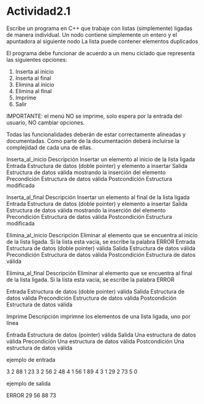 # Actividad2.1
Escribe un programa en C++ que trabaje con listas (simplemente) ligadas de manera individual.
Un nodo contiene simplemente un entero y el apuntadora al siguiente nodo
La lista puede contener elementos duplicados

El programa debe funcionar de acuerdo a un menu ciclado que representa las siguientes opciones:

1. Inserta al inicio
2. Inserta al final
3. Elimina al inicio
4. Elimina al final
5. Imprime
0. Salir

IMPORTANTE: el menú NO se imprime, solo espera por la entrada del usuario, NO cambiar opciones.



Todas las funcionalidades deberán de estar correctamente alineadas y documentadas. Como parte de la documentación deberá incluirse la complejidad de cada una de ellas.

 
 Inserta_al_inicio
Descripción	Insertar un elemento al inicio de la lista ligada
Entrada	Estructura de datos (doble pointer) y elemento a insertar
Salida	Estructura de datos válida mostrando la inserción del elemento 
Precondición	Estructura de datos válida
Postcondición	Estructura modificada

Inserta_al_final	Descripción	Insertar un elemento al final de la lista ligada
Entrada	Estructura de datos (doble pointer) y elemento a insertar
Salida	Estructura de datos válida mostrando la inserción del elemento 
Precondición	Estructura de datos válida
Postcondición	Estructura modificada

Elimina_al_inicio	Descripción	Eliminar al elemento que se encuentra al inicio de la lista ligada. Si la lista esta vacia, se escribe la palabra ERROR
Entrada	Estructura de datos (doble pointer) válida
Salida	Estructura de datos válida
Precondición	Estructura de datos válida
Postcondición	Estructura de datos válida

Elimina_al_final	Descripción	
Eliminar al elemento que se encuentra al final de la lista ligada. Si la lista esta vacia, se escribe la palabra ERROR

Entrada	Estructura de datos (doble pointer) válida
Salida	Estructura de datos válida
Precondición	Estructura de datos válida
Postcondición	Estructura de datos válida

Imprime	Descripción	
imprimne los elementos de una lista ligada, uno por línea

Entrada	Estructura de datos (pointer) válida
Salida	Una estructura de datos válida
Precondición	Una estructura de datos válida
Postcondición	Una estructura de datos válida
 
 
 

ejemplo de entrada

3
2
88
1
23
3
2
56
2
48
4
1
56
1
89
4
3
1
29
2
73
5
0

ejemplo de salida

ERROR
29
56
88
73
